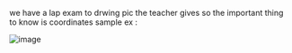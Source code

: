 we have a lap exam to drwing pic the teacher gives 
so the important thing to know is coordinates
sample ex :

![image](https://user-images.githubusercontent.com/70041510/180318410-8531cb4e-0f3b-46eb-a622-be545c65d327.png)
